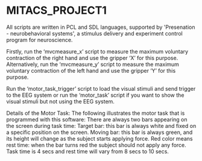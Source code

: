 # MITACS_PROJECT1

All scripts are written in PCL and SDL languages, supported by 'Presenation - neurobehavioral systems', a stimulus delivery and experiment control program for neuroscience.

Firstly, run the ‘mvcmeasure_x’ script to measure the maximum voluntary contraction of the right hand and use the gripper ‘X’ for this purpose. Alternatively, run the ‘mvcmeasure_y’ script to measure the maximum voluntary contraction of the left hand and use the gripper ‘Y’ for this purpose.

Run the ‘motor_task_trigger’ script to load the visual stimuli and send trigger to the EEG system or run the ‘motor_task’ script if you want to show the visual stimuli but not using the EEG system.

Details of the Motor Task:
The following illustrates the motor task that is programmed with this software:
There are always two bars appearing on the screen during task time:
Target bar: this bar is always white and fixed on a specific position on the screen.
Moving bar: this bar is always green, and its height will change as the subject starts applying force.
Red color means rest time: when the bar turns red the subject should not apply any force.
Task time is 4 secs and rest time will vary from 8 secs to 10 secs.
